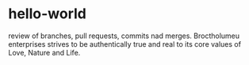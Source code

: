 # hello-world
review of branches, pull requests, commits nad merges.  Broctholumeu enterprises strives to be authentically true and real to its core values of Love, Nature and Life.
